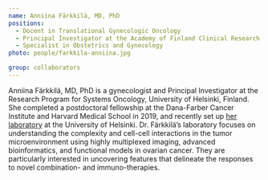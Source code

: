 ```yaml
---
name: Anniina Färkkilä, MD, PhD
positions:
  - Docent in Translational Gynecologic Oncology
  - Principal Investigator at the Academy of Finland Clinical Research Fellow
  - Specialist in Obstetrics and Gynecology
photo: people/farkkila-anniina.jpg

group: collaborators
---
```


Anniina Färkkilä, MD, PhD is a gynecologist and Principal Investigator at the Research Program for Systems Oncology, University of Helsinki, Finland. She completed a postdoctoral fellowship at the Dana-Farber Cancer Institute and Harvard Medical School in 2019, and recently set up [her laboratory](https://www.helsinki.fi/en/researchgroups/systems-medicine-of-tumor-microenvironment) at the University of Helsinki. Dr. Färkkilä’s laboratory focuses on understanding the complexity and cell-cell interactions in the tumor microenvironment using highly multiplexed imaging, advanced bioinformatics, and functional models in ovarian cancer. They are particularly interested in uncovering features that delineate the responses to novel combination- and immuno-therapies.
